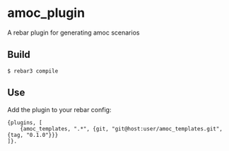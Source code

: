 amoc_plugin
=====

A rebar plugin for generating amoc scenarios

Build
-----

    $ rebar3 compile

Use
---

Add the plugin to your rebar config:

    {plugins, [
        {amoc_templates, ".*", {git, "git@host:user/amoc_templates.git", {tag, "0.1.0"}}}
    ]}.


